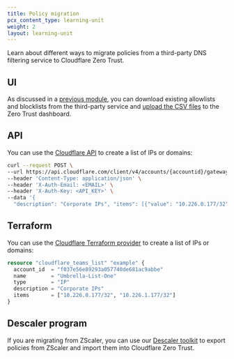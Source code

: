 ```yaml
---
title: Policy migration
pcx_content_type: learning-unit
weight: 2
layout: learning-unit
---
```


Learn about different ways to migrate policies from a third-party DNS filtering service to Cloudflare Zero Trust.

## UI

As discussed in a [previous module](/learning-paths/modules/security/dns-filtering-create-policy/), you can download existing allowlists and blocklists from the third-party service and [upload the CSV files](/learning-paths/modules/security/dns-filtering-create-policy/create-list/?learning_path=dns-filtering#create-a-list-from-a-csv-file) to the  Zero Trust dashboard.

## API

You can use the [Cloudflare API](/api/operations/zero-trust-lists-create-zero-trust-list) to create a list of IPs or domains:

```sh
curl --request POST \
--url https://api.cloudflare.com/client/v4/accounts/{accountid}/gateway/lists \
--header 'Content-Type: application/json' \
--header 'X-Auth-Email: <EMAIL>' \
--header 'X-Auth-Key: <API_KEY>' \
--data '{
  "description": "Corporate IPs", "items": [{"value": "10.226.0.177/32"},{"value": "10.226.1.177/32"}], "name": "Umbrella-List-One", "type": "IP" }'
```

## Terraform

You can use the [Cloudflare Terraform provider](https://registry.terraform.io/providers/cloudflare/cloudflare/latest/docs/resources/teams_list) to create a list of IPs or domains:

```tf
resource "cloudflare_teams_list" "example" {
  account_id  = "f037e56e89293a057740de681ac9abbe"
  name        = "Umbrella-List-One"
  type        = "IP"
  description = "Corporate IPs"
  items       = ["10.226.0.177/32", "10.226.1.177/32"]
}
```

## Descaler program

If you are migrating from ZScaler, you can use our [Descaler toolkit](https://blog.cloudflare.com/descaler-program/) to export policies from ZScaler and import them into Cloudflare Zero Trust.

